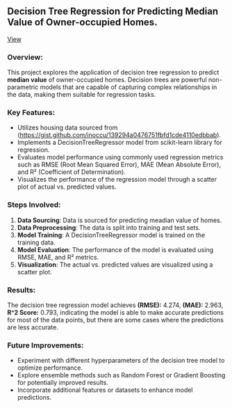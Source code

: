 ## Decision Tree Regression for Predicting Median Value of Owner-occupied Homes.
[View](https://mofokengtt21.github.io/ML-Decision-Tree-Regressor/)
### Overview:
This project explores the application of decision tree regression to predict **median value** of owner-occupied homes. Decision trees are powerful non-parametric models that are capable of capturing complex relationships in the data, making them suitable for regression tasks.

### Key Features:
- Utilizes housing data sourced from (https://gist.github.com/inoccu/139294a0476751fbfd1cde4110edbbab).
- Implements a DecisionTreeRegressor model from scikit-learn library for regression.
- Evaluates model performance using commonly used regression metrics such as RMSE (Root Mean Squared Error), MAE (Mean Absolute Error), and R² (Coefficient of Determination).
- Visualizes the performance of the regression model through a scatter plot of actual vs. predicted values.

### Steps Involved:
1. **Data Sourcing**: Data is sourced for predicting meadian value of homes.
2. **Data Preprocessing**: The data is split into training and test sets.
3. **Model Training**: A DecisionTreeRegressor model is trained on the training data.
4. **Model Evaluation**: The performance of the model is evaluated using RMSE, MAE, and R² metrics.
5. **Visualization**: The actual vs. predicted values are visualized using a scatter plot.

### Results:
The decision tree regression model achieves **(RMSE):** 4.274, **(MAE):** 2.963, **R^2 Score:** 0.793, indicating the model is able to make accurate predictions for most of the data points, but there are some cases where the predictions are less accurate.

### Future Improvements:
- Experiment with different hyperparameters of the decision tree model to optimize performance.
- Explore ensemble methods such as Random Forest or Gradient Boosting for potentially improved results.
- Incorporate additional features or datasets to enhance model predictions.

